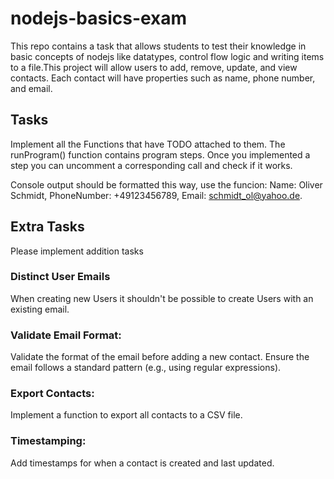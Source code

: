 # nodejs-basics-exam

This repo contains a task that allows students to test their knowledge in basic concepts of nodejs like datatypes, control flow logic and writing items to a file.This project will allow users to add, remove, update, and view contacts. Each contact will have properties such as name, phone number, and email.

## Tasks

Implement all the Functions that have TODO attached to them.
The runProgram() function contains program steps. Once you implemented a step you can uncomment a corresponding call and check if it works.

Console output should be formatted this way, use the funcion:
Name: Oliver Schmidt, PhoneNumber: +49123456789, Email: schmidt_ol@yahoo.de.

## Extra Tasks

Please implement addition tasks

### Distinct User Emails

When creating new Users it shouldn't be possible to create Users with an existing email.

### Validate Email Format:

Validate the format of the email before adding a new contact. Ensure the email follows a standard pattern (e.g., using regular expressions).

### Export Contacts:

Implement a function to export all contacts to a CSV file.

### Timestamping:

Add timestamps for when a contact is created and last updated.

